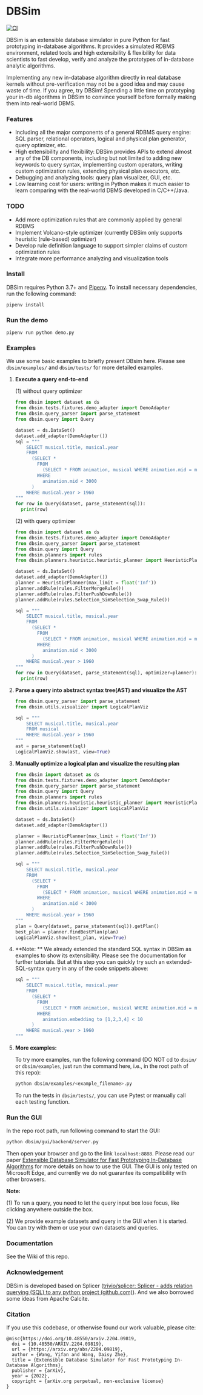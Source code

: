 # DBSim
[![CI](https://github.com/michaelmior/DBSim/actions/workflows/ci.yml/badge.svg)](https://github.com/michaelmior/DBSim/actions/workflows/ci.yml)

DBSim is an extensible database simulator in pure Python for fast prototyping in-database algorithms. It provides a simulated RDBMS environment, related tools and high extensibility & flexibility for data scientists to fast develop, verify and analyze the prototypes of in-database analytic algorithms. 

Implementing any new in-database algorithm directly in real database kernels without pre-verification may not be a good idea and may cause waste of time. If you agree, try DBSim! Spending a little time on prototyping your in-db algorithms in DBSim to convince yourself before formally making them into real-world DBMS. 

### Features

* Including all the major components of a general RDBMS query engine: SQL parser, relational operators, logical and physical plan generator, query optimizer, etc. 
* High extensibility and flexibility: DBSim provides APIs to extend almost any of the DB components, including but not limited to adding new keywords to query syntax, implementing custom operators, writing custom optimization rules, extending physical plan executors, etc.
* Debugging and analyzing tools: query plan visualizer, GUI, etc.
* Low learning cost for users: writing in Python makes it much easier to learn comparing with the real-world DBMS developed in C/C++/Java. 

### TODO

* Add more optimization rules that are commonly applied by general RDBMS
* Implement Volcano-style optimizer (currently DBSim only supports heuristic (rule-based) optimizer)
* Develop rule definition language to support simpler claims of custom optimization rules
* Integrate more performance analyzing and visualization tools 

### Install 

DBSim requires Python 3.7+ and [Pipenv](https://pipenv.pypa.io/en/latest/). To install necessary dependencies, run the following command:

```
pipenv install
```

### Run the demo

```
pipenv run python demo.py
```

### Examples

We use some basic examples to briefly present DBsim here. Please see `dbsim/examples/` and `dbsim/tests/` for more detailed examples.

1. **Execute a query end-to-end**

   (1) without query optimizer

   ```python
   from dbsim import dataset as ds
   from dbsim.tests.fixtures.demo_adapter import DemoAdapter
   from dbsim.query_parser import parse_statement
   from dbsim.query import Query
   
   dataset = ds.DataSet()
   dataset.add_adapter(DemoAdapter())
   sql = """
       SELECT musical.title, musical.year
       FROM 
         (SELECT * 
           FROM 
             (SELECT * FROM animation, musical WHERE animation.mid = musical.mid) 
           WHERE 
             animation.mid < 3000
         )
       WHERE musical.year > 1960
   """
   for row in Query(dataset, parse_statement(sql)):
     print(row)
   ```

   (2) with query optimizer

   ```python
   from dbsim import dataset as ds
   from dbsim.tests.fixtures.demo_adapter import DemoAdapter
   from dbsim.query_parser import parse_statement
   from dbsim.query import Query
   from dbsim.planners import rules
   from dbsim.planners.heuristic.heuristic_planner import HeuristicPlanner
   
   dataset = ds.DataSet()
   dataset.add_adapter(DemoAdapter())
   planner = HeuristicPlanner(max_limit = float('Inf'))
   planner.addRule(rules.FilterMergeRule())
   planner.addRule(rules.FilterPushDownRule())
   planner.addRule(rules.Selection_SimSelection_Swap_Rule())
   
   sql = """
       SELECT musical.title, musical.year
       FROM 
         (SELECT * 
           FROM 
             (SELECT * FROM animation, musical WHERE animation.mid = musical.mid) 
           WHERE 
             animation.mid < 3000
         )
       WHERE musical.year > 1960
   """
   for row in Query(dataset, parse_statement(sql), optimizer=planner):
     print(row)
   ```

   

2. **Parse a query into abstract syntax tree(AST) and visualize the AST**

   ```python
   from dbsim.query_parser import parse_statement
   from dbsim.utils.visualizer import LogicalPlanViz 
   
   sql = """
       SELECT musical.title, musical.year
       FROM musical
       WHERE musical.year > 1960
   """
   ast = parse_statement(sql)
   LogicalPlanViz.show(ast, view=True)
   ```

   

3. **Manually optimize a logical plan and visualize the resulting plan** 

   ```python
   from dbsim import dataset as ds
   from dbsim.tests.fixtures.demo_adapter import DemoAdapter
   from dbsim.query_parser import parse_statement
   from dbsim.query import Query
   from dbsim.planners import rules
   from dbsim.planners.heuristic.heuristic_planner import HeuristicPlanner
   from dbsim.utils.visualizer import LogicalPlanViz 
   
   dataset = ds.DataSet()
   dataset.add_adapter(DemoAdapter())
   
   planner = HeuristicPlanner(max_limit = float('Inf'))
   planner.addRule(rules.FilterMergeRule())
   planner.addRule(rules.FilterPushDownRule())
   planner.addRule(rules.Selection_SimSelection_Swap_Rule())
   
   sql = """
       SELECT musical.title, musical.year
       FROM 
         (SELECT * 
           FROM 
             (SELECT * FROM animation, musical WHERE animation.mid = musical.mid) 
           WHERE 
             animation.mid < 3000
         )
       WHERE musical.year > 1960
   """
   plan = Query(dataset, parse_statement(sql)).getPlan()
   best_plan = planner.findBestPlan(plan)
   LogicalPlanViz.show(best_plan, view=True)
   ```

   

4. **Note: ** We already extended the standard SQL syntax in DBSim as examples to show its extensibility. Please see the documentation for further tutorials. But at this step you can quickly try such an extended-SQL-syntax query in any of the code snippets above:

   ```python
   sql = """
       SELECT musical.title, musical.year
       FROM 
         (SELECT * 
           FROM 
             (SELECT * FROM animation, musical WHERE animation.mid = musical.mid) 
           WHERE 
             animation.embedding to [1,2,3,4] < 10
         )
       WHERE musical.year > 1960
   """
   ```

   

5. **More examples:**

   To try more examples, run the following command (DO NOT cd to `dbsim/` or `dbsim/examples`, just run the command here, i.e., in the root path of this repo):

   ```bash
   python dbsim/examples/<example_filename>.py
   ```

   To run the tests in `dbsim/tests/`, you can use Pytest or manually call each testing function.

### Run the GUI

In the repo root path, run following command to start the GUI:

```bash
python dbsim/gui/backend/server.py
```

Then open your browser and go to the link `localhost:8888`. Please read our paper [Extensible Database Simulator for Fast Prototyping In-Database Algorithms](https://arxiv.org/abs/2204.09819) for more details on how to use the GUI. The GUI is only tested on Microsoft Edge, and currently we do not guarantee its compatibility with other browsers.

**Note:** 

(1) To run a query, you need to let the query input box lose focus, like clicking anywhere outside the box.

(2) We provide example datasets and query in the GUI when it is started. You can try with them or use your own datasets and queries.

### Documentation

See the Wiki of this repo.

### Acknowledgement 

DBSim is developed based on Splicer ([trivio/splicer: Splicer - adds relation querying (SQL) to any python project (github.com)](https://github.com/trivio/splicer)). And we also borrowed some ideas from Apache Calcite.

### Citation

If you use this codebase, or otherwise found our work valuable, please cite:

```
@misc{https://doi.org/10.48550/arxiv.2204.09819,
  doi = {10.48550/ARXIV.2204.09819},
  url = {https://arxiv.org/abs/2204.09819},
  author = {Wang, Yifan and Wang, Daisy Zhe},
  title = {Extensible Database Simulator for Fast Prototyping In-Database Algorithms},
  publisher = {arXiv},
  year = {2022},
  copyright = {arXiv.org perpetual, non-exclusive license}
}
```

